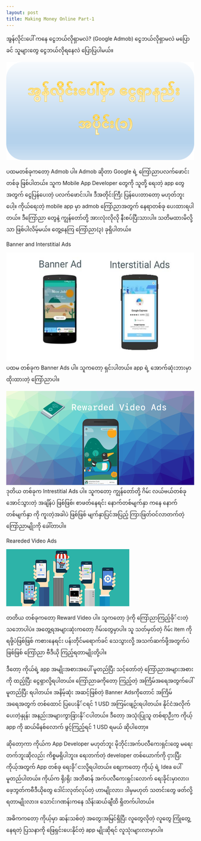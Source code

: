```yaml
---
layout: post
title: Making Money Online Part-1
---
```


<head>

<!-- Primary Meta Tags -->
<title>အွန်လိုင်းပေါ်မှာ ငွေဘယ်လို ရှာမလဲ?</title>
<meta name="title" content="အွန်လိုင်းပေါ်မှာ ငွေဘယ်လို ရှာမလဲ?">
<meta name="description" content="အွန်လိုင်းပေါ် ကနေ ငွေဘယ်လိုရှာမလဲ? (Google Admob)">

<!-- Open Graph / Facebook -->
<meta property="og:type" content="website">
<meta property="og:url" content="https://aungkoman.github.io/making-money-online-part1/">
<meta property="og:title" content="အွန်လိုင်းပေါ်မှာ ငွေဘယ်လို ရှာမလဲ?">
<meta property="og:description" content="အွန်လိုင်းပေါ် ကနေ ငွေဘယ်လိုရှာမလဲ? (Google Admob)">
<meta property="og:image" content="https://aungkoman.github.io/images/social-preview/social-preview-making-money-part1.png">

<!-- Twitter -->
<meta property="twitter:card" content="summary_large_image">
<meta property="twitter:url" content="https://aungkoman.github.io/making-money-online-part1/">
<meta property="twitter:title" content="အွန်လိုင်းပေါ်မှာ ငွေဘယ်လို ရှာမလဲ?">
<meta property="twitter:description" content="အွန်လိုင်းပေါ် ကနေ ငွေဘယ်လိုရှာမလဲ? (Google Admob)">
<meta property="twitter:image" content="https://aungkoman.github.io/images/social-preview/social-preview-making-money-part1.png">
</head>
အွန်လိုင်းပေါ် ကနေ ငွေဘယ်လိုရှာမလဲ? (Google Admob)
ငွေဘယ်လိုရှာမလဲ မပြောခင် သူများတွေ ငွေဘယ်လိုရနေလဲ ပြောပြပါမယ်။

![Banner Ads](../images/social-preview/social-preview-making-money-part1.png)

ပထမတစ်ခုကတော့ Admob ပါ။ Admob ဆိုတာ Google ရဲ့ ကြော်ညာပလက်ဖောင်း တစ်ခု ဖြစ်ပါတယ်။ သူက Mobile App Developer တွေကို သူတို့ ရေးတဲ့ app တွေအတွက် ငွေပြန်ပေးတဲ့ ပလက်ဖောင်းပါ။ ဒီအတိုင်းကြီး ပြန်ပေးတာတော့ မဟုတ်ဘူးပေါ့။ ကိုယ်ရေးတဲ့ mobile app မှာ admob ကြော်ညာအတွက် နေရာတစ်ခု ပေးထားရပါတယ်။ ဒီကြော်ညာ တွေနဲ့ ကျွန်တော်တို့ အားလုံးလိုလို နီးစပ်ပြီးသားပါ။ သတိမထားမိလို့သာ ဖြစ်ပါလိမ့်မယ်။ တွေ့နေကြ ကြော်ညာ(၃) ခုရှိပါတယ်။



Banner and Interstitial Ads

![Banner Ads](../images/making-money/part1/step1.jpg)
ပထမ တစ်ခုက Banner Ads ပါ။ သူကတော့ ရှင်းပါတယ်။ app ရဲ့ အောက်ဆုံးဘားမှာ ထိုးထားတဲ့ ကြော်ညာပါ။




![Reward Ads](../images/making-money/part1/step2.png)
ဒုတိယ တစ်ခုက Intrestitial Ads ပါ။ သူကတော့ ကျွန်တော်တို့ ဂိမ်း လယ်ဗယ်တစ်ခု အောင်သွားတဲ့ အချိန်ပဲ ဖြစ်ဖြစ်၊ စာဖတ်နေရင်း နောက်တစ်မျက်နှာ ကနေ နောက်တစ်မျက်နှာ ကို ကူးတဲ့အခါပဲ ဖြစ်ဖြစ် မျက်နှာပြင်အပြည့် ကြားဖြတ်ဝင်လာတက်တဲ့ ကြော်ညာမျိုးကို ခေါ်တာပါ။




Reareded Video Ads


![Features Ads](../images/making-money/part1/step3.png)


တတိယ တစ်ခုကတော့ Reward Video ပါ။ သူကတော့ ဒဲ့ကို ကြော်ညာကြည့်ခို်ငးတဲ့ သ‌ဘောပါပဲ။ အတွေ့ရအများဆုံးကတော့ ဂိမ်းတွေမှာပါ။ သူ သတ်မှတ်တဲ့ ဂိမ်း item ကိုရဖို့ပဲဖြစ်ဖြစ် ကစားနေရင်း ပန်းတိုင်မရောက်ခင် သေသွားလို့ အသက်ဆက်ဖို့အတွက်ပဲဖြစ်ဖြစ် ကြော်ညာ ဗီဒီယို ကြည့်ရတာမျိုးတို့ပါ။




ဒီတော့ ကိုယ်ရဲ့ app အမျိုးအစားအပေါ် မူတည်ပြီး သင့်တော်တဲ့ ကြော်ညာအများအစားကို ထည့်ပြီး ငွေရှာလို့ရပါတယ်။ ကြော်ညာခကိုတော့ ကြည့်တဲ့ အကြိမ်အရေအတွက်ပေါ်မူတည်ပြီး ရပါတယ်။ အနိမ့်ဆုံး အဆင့်ဖြစ်တဲ့ Banner Adsကိုတောင် အကြိမ်အရေအတွက် တစ်ထောင် ပြပေးနို်ငရင် 1 USD အကြမ်းဖျဉ်းရပါတယ်။ နိုင်ငံအလိုက် ပေးတဲ့နှုန်း အနည်းအများကွာခြားနို်ငပါတယ်။ ဒီတော့ အသုံးပြုသူ တစ်ရာဉီးက ကိုယ့် app ကို ဆယ်မိနစ်လောက် ဖွင့်ကြည့်ရင် 1 USD ရမယ် ဆိုပါတော့။




ဆိုတော့ကာ ကိုယ်က App Developer မဟုတ်ဘူး မိုဘိုင်းအက်ပလီကေးရှင်းတွေ မရေးတက်ဘူးဆိုလည်း ကိစ္စမရှိပါဘူး။ ရေးတက်တဲ့ developer တစ်ယောက်ကို ငှားပြီး ကိုယ့်အတွက် App တစ်ခု ရေးခို်ငးလို့ရပါတယ်။ စျေးကတော့ ကိုယ့် ရဲ့ Idea ပေါ် မူတည်ပါတယ်။ ကိုယ်က ရိုးရိုး အဘိဓာန် အက်ပလီကေးရှင်းလောက် ရေးခိုင်းမှာလား၊ ဖေ့ဘွတ်ကဗီဒီယိုတွေ ဒေါင်းလုတ်လုပ်တဲ့ ဟာမျိုးလား၊ ဒါမှမဟုတ် သတင်းတွေ ဖတ်လို့ရတာမျိုးလား။ သောင်းဂဏန်းကနေ သိန်းဆယ်ချီထိ ရှိတက်ပါတယ်။







အဓိကကတော့ ကိုယ့်မှာ ဆန်းသစ်တဲ့ အတွေးအမြင်ရှိပြီး လူတွေလိုတဲ့ လူတွေ ကြုံတွေ့နေရတဲ့ ပြသနာကို ဖြေရှင်းပေးနိုင်တဲ့ app မျိုးဆိုရင် လူသုံးများလာမှာပါ။
